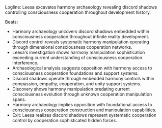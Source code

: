 ﻿---
series: 6
novella: 2
file: S6N2_CH06
type: chapter
pov: Leesa
setting: Harmony archaeology - discord shadows
word_target_min: 1201
word_target_max: 2299
status: outline
---
Logline: Leesa excavates harmony archaeology revealing discord shadows controlling consciousness cooperation throughout development history.

Beats:
- Harmony archaeology uncovers discord shadows embedded within consciousness cooperation throughout infinite reality development.
- Discord control reveals systematic harmony manipulation operating through dimensional consciousness cooperation networks.
- Leesa's investigation shows harmony manipulation sophistication exceeding current understanding of consciousness cooperation interference.
- Archaeological analysis suggests opposition with harmony access to consciousness cooperation foundations and support systems.
- Discord shadows operate through embedded harmony controls within compassion, empathy, cooperation, and unity support systems.
- Discovery shows harmony manipulation predating current consciousness evolution through unknown cooperation manipulation spans.
- Harmony archaeology implies opposition with foundational access to consciousness cooperation construction and manipulation capabilities.
- Exit: Leesa realizes discord shadows represent systematic cooperation control by cooperation sophisticated hidden forces.